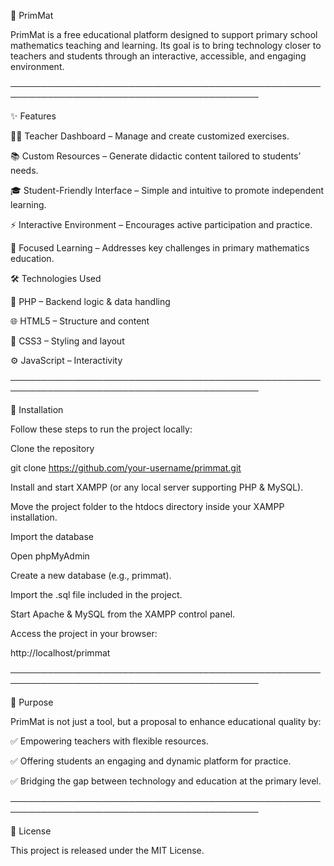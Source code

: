 📘 PrimMat

PrimMat is a free educational platform designed to support primary school mathematics teaching and learning.
Its goal is to bring technology closer to teachers and students through an interactive, accessible, and engaging environment.

──────────────────────────────────────────────────────────────────────────────────────────

✨ Features

👩‍🏫 Teacher Dashboard – Manage and create customized exercises.

📚 Custom Resources – Generate didactic content tailored to students’ needs.

🎓 Student-Friendly Interface – Simple and intuitive to promote independent learning.

⚡ Interactive Environment – Encourages active participation and practice.

🎯 Focused Learning – Addresses key challenges in primary mathematics education.

🛠️ Technologies Used

🐘 PHP – Backend logic & data handling

🌐 HTML5 – Structure and content

🎨 CSS3 – Styling and layout

⚙️ JavaScript – Interactivity

──────────────────────────────────────────────────────────────────────────────────────────

🚀 Installation

Follow these steps to run the project locally:

Clone the repository

git clone https://github.com/your-username/primmat.git

Install and start XAMPP (or any local server supporting PHP & MySQL).

Move the project folder to the htdocs directory inside your XAMPP installation.

Import the database

Open phpMyAdmin

Create a new database (e.g., primmat).

Import the .sql file included in the project.

Start Apache & MySQL from the XAMPP control panel.

Access the project in your browser:

http://localhost/primmat

──────────────────────────────────────────────────────────────────────────────────────────

🎯 Purpose

PrimMat is not just a tool, but a proposal to enhance educational quality by:

✅ Empowering teachers with flexible resources.

✅ Offering students an engaging and dynamic platform for practice.

✅ Bridging the gap between technology and education at the primary level.

──────────────────────────────────────────────────────────────────────────────────────────

📄 License

This project is released under the MIT License.
